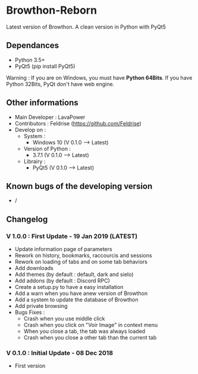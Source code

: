 # Browthon-Reborn

Latest version of Browthon. A clean version in Python with PyQt5

## Dependances

- Python 3.5+
- PyQt5 (pip install PyQt5)

Warning : If you are on Windows, you must have **Python 64Bits**. If you have Python 32Bits, PyQt don't have web engine.

## Other informations

- Main Developer : LavaPower
- Contributors : Feldrise (https://github.com/Feldrise)
- Develop on :
  - System :
    - Windows 10 (V 0.1.0 --> Latest)
  - Version of Python :
    - 3.7.1 (V 0.1.0 --> Latest)
  - Librairy :
    - PyQt5 (V 0.1.0 --> Latest)

## Known bugs of the developing version

- /

## Changelog

### V 1.0.0 : First Update - 19 Jan 2019 (LATEST)

- Update information page of parameters
- Rework on history, bookmarks, raccourcis and sessions
- Rework on loading of tabs and on some tab behaviors
- Add downloads
- Add themes (by default : default, dark and sielo)
- Add addons (by default : Discord RPC)
- Create a setup.py to have a easy installation
- Add a warn when you have  anew version of Browthon
- Add a system to update the database of Browthon
- Add private browsing
- Bugs Fixes : 
  - Crash when you use middle click
  - Crash when you click on "Voir Image" in context menu
  - When you close a tab, the tab was always loaded
  - Crash when you close a other tab than the current tab
  

### V 0.1.0 : Initial Update - 08 Dec 2018

- First version